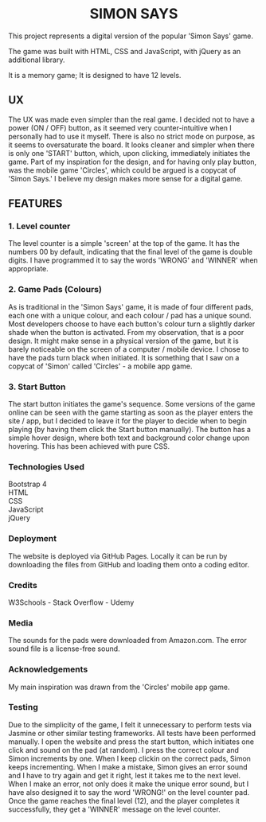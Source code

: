 <center>
<h1>
<b>SIMON SAYS</b>
</h1>
</center>

<p>
This project represents a digital version of the popular 'Simon Says' game.

The game was built with HTML, CSS and JavaScript, with jQuery as an additional library.

It is a memory game; It is designed to have 12 levels.
</p>

<h2>
<b>UX</b>
</h2>
<p>
The UX was made even simpler than the real game. I decided not to have a power (ON / OFF) button, as it seemed very counter-intuitive when I personally had to use it myself.
There is also no strict mode on purpose, as it seems to oversaturate the board.
It looks cleaner and simpler when there is only one 'START' button, which, upon clicking, immediately initiates the game.
Part of my inspiration for the design, and for having only play button, was the mobile game 'Circles', which could be argued is a copycat of 'Simon Says.'
I believe my design makes more sense for a digital game.
</p>

<h2>
<b>FEATURES</b>
</h2>
<h3>
<b>1. Level counter</b>
</h3>

<p>
The level counter is a simple 'screen' at the top of the game. It has the numbers 00 by default, indicating that the final level of the game is double digits.
I have programmed it to say the words 'WRONG' and 'WINNER' when appropriate.
</p>

<h3>
<b>2. Game Pads (Colours)</b>
</h3>
<p>
As is traditional in the 'Simon Says' game, it is made of four different pads, each one with a unique colour, and each colour / pad has a unique sound.
Most developers choose to have each button's colour turn a slightly darker shade when the button is activated. From my observation, that is a poor design. It might make sense in a physical version of the game, but it is barely noticeable on the screen of a computer / mobile device. I chose to have the pads turn black when initiated. It is something that I saw on a copycat of 'Simon' called 'Circles' - a mobile app game.
</p>

<h3>
<b>3. Start Button</b>
</h3>
<p>
The start button initiates the game's sequence. Some versions of the game online can be seen with the game starting as soon as the player enters the site / app, but I decided to leave it for the player to decide when to begin playing (by having them click the Start button manually).
The button has a simple hover design, where both text and background color change upon hovering. This has been achieved with pure CSS.
</p>

<h3>
<b>Technologies Used</b>
</h3>

<p>
<div>Bootstrap 4</div>
<div>HTML</div>
<div>CSS</div>
<div>JavaScript</div>
<div>jQuery</div>
</p>


<h3>
<b>Deployment</b>
</h3>
<p>
The website is deployed via GitHub Pages.
Locally it can be run by downloading the files from GitHub and loading them onto a coding editor.
</p>

<h3>
<b>Credits</b>
</h3>
<p>
<span>W3Schools</span> - <span>Stack Overflow</span> - <span>Udemy</span>
</p>

<h3>
<b>Media</b>
</h3>
<p>
The sounds for the pads were downloaded from Amazon.com.
The error sound file is a license-free sound.
</p>

<h3>
<b>Acknowledgements</b>
</h3>
<p>
My main inspiration was drawn from the 'Circles' mobile app game.
</p>

<h3>
<b>Testing</b>
</h3>
<p>
Due to the simplicity of the game, I felt it unnecessary to perform tests via Jasmine or other similar testing frameworks.
All tests have been performed manually.
I open the website and press the start button, which initiates one click and sound on the pad (at random).
I press the correct colour and Simon increments by one. When I keep clickin on the correct pads, Simon keeps incrementing.
When I make a mistake, Simon gives an error sound and I have to try again and get it right, lest it takes me to the next level.
When I make an error, not only does it make the unique error sound, but I have also designed it to say the word 'WRONG!' on the level counter pad.
Once the game reaches the final level (12), and the player completes it successfully, they get a 'WINNER' message on the level counter.
</p>
